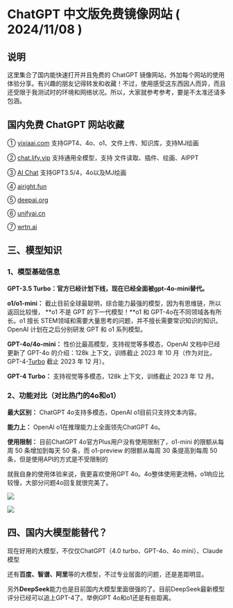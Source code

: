 # ChatGPT 中文版免费镜像网站 ( 2024/11/08 )

## 说明
这里集合了国内能快速打开并且免费的 ChatGPT 镜像网站，外加每个网站的使用体验分享。有兴趣的朋友记得转发和收藏！不过，使用感受这东西因人而异，而且还受限于我测试时的环境和网络状况。所以，大家就参考参考，要是不太准还请多包涵。

## 国内免费 ChatGPT 网站收藏

① [yixiaai.com](https://www.yixiaai.com/) 支持GPT4、4o、o1、文件上传、知识库，支持MJ绘画

② [chat.lify.vip](https://chat.lify.vip/chat) 支持通用全模型，支持 文件读取、插件、绘画、AIPPT

③ [AI Chat](https://guide1.lanjing.ai/) 支持GPT3.5/4，4o以及MJ绘画

④ [airight.fun](airight.fun)

⑤ [deepai.org](https://deepai.org/)

⑥ [unifyai.cn](https://unifyai.cn/)

⑦ [wrtn.ai](https://wrtn.ai/)

## 三、模型知识

### 1、模型基础信息

**GPT-3.5 Turbo：官方已经计划下线，现在已经全面被gpt-4o-mini替代。**

**o1/o1-mini：** 截止目前全球最聪明，综合能力最强的模型，因为有思维链，所以返回比较慢， **o1 不是 GPT 的下一代模型！**o1 和 GPT-4o在不同领域各有所长。o1 擅长 STEM领域和需要大量思考的问题，并不擅长需要常识知识的知识。OpenAI 计划在之后分别研发 GPT 和 o1 系列模型。

**GPT-4o/4o-mini：** 性价比最高模型，支持视觉等多模态，OpenAI 文档中已经更新了 GPT-4o 的介绍：128k 上下文，训练截止 2023 年 10 月（作为对比，GPT-4-[Turbo](#) 截止 2023 年 12 月）。

**GPT-4 Turbo：** 支持视觉等多模态，128k 上下文，训练截止 2023 年 12 月。


### 2、功能对比（对比热门的4o和o1）

**最大区别：** ChatGPT 4o支持多模态，OpenAI o1目前只支持文本内容。

**能力上：** OpenAI o1在推理能力上全面领先ChatGPT 4o。

**使用限制：** 目前ChatGPT 4o官方Plus用户没有使用限制了，o1-mini 的限额从每周 50 条增加到每天 50 条，而 o1-preview 的限额从每周 30 条提高到每周 50 条，但是使用API的方式是不受限制的

就我自身的使用体验来说，我更喜欢使用GPT 4o。4o整体使用更流畅，o1响应比较慢，大部分问题4o回复就很完美了。

![](https://files.mdnice.com/user/75077/185e13e3-1476-47cd-b48f-b25c8a8de552.png)

![](https://files.mdnice.com/user/75077/3ad2fdca-5f8e-4a3c-afc5-5ab388b9e0a8.png)

## 四、国内大模型能替代？

现在好用的大模型，不仅仅ChatGPT（4.0 turbo、GPT-4o、4o mini）、Claude 模型

还有**百度、智谱、阿里**等的大模型，不过专业层面的问题，还是差距明显。

另外**DeepSeek**能力也是目前国内大模型里面很强的了。目前DeepSeek最新模型评分已经可以追上GPT-4了。举例GPT 4o和o1还是有些距离。




